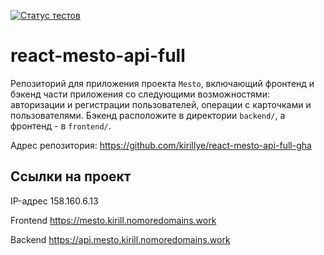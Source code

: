 [![Статус тестов](../../actions/workflows/tests.yml/badge.svg)](../../actions/workflows/tests.yml)

# react-mesto-api-full

Репозиторий для приложения проекта `Mesto`, включающий фронтенд и бэкенд части приложения со следующими возможностями: авторизации и регистрации пользователей, операции с карточками и пользователями. Бэкенд расположите в директории `backend/`, а фронтенд - в `frontend/`.

Адрес репозитория: https://github.com/kirillye/react-mesto-api-full-gha

## Ссылки на проект

IP-адрес 158.160.6.13

Frontend https://mesto.kirill.nomoredomains.work

Backend https://api.mesto.kirill.nomoredomains.work
